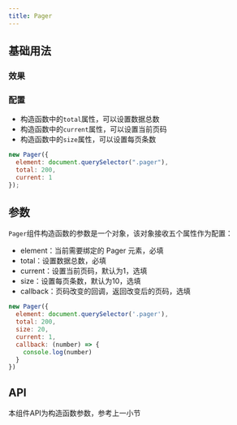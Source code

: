 ```yaml
---
title: Pager
---
```


## 基础用法

### 效果

<ClientOnly><pager-demo-1></pager-demo-1></ClientOnly>

### 配置

- 构造函数中的`total`属性，可以设置数据总数
- 构造函数中的`current`属性，可以设置当前页码
- 构造函数中的`size`属性，可以设置每页条数

```javascript
new Pager({
  element: document.querySelector(".pager"),
  total: 200,
  current: 1
});
```

## 参数

`Pager`组件构造函数的参数是一个对象，该对象接收五个属性作为配置：

- element：当前需要绑定的 Pager 元素，必填
- total：设置数据总数，必填
- current：设置当前页码，默认为1，选填
- size：设置每页条数，默认为10，选填
- callback：页码改变的回调，返回改变后的页码，选填

```javascript
new Pager({
  element: document.querySelector('.pager'),
  total: 200,
  size: 20,
  current: 1,
  callback: (number) => {
    console.log(number)
  }
})
```

## API

本组件API为构造函数参数，参考上一小节
